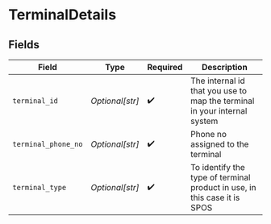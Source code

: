 # TerminalDetails


## Fields

| Field                                                                    | Type                                                                     | Required                                                                 | Description                                                              |
| ------------------------------------------------------------------------ | ------------------------------------------------------------------------ | ------------------------------------------------------------------------ | ------------------------------------------------------------------------ |
| `terminal_id`                                                            | *Optional[str]*                                                          | :heavy_check_mark:                                                       | The internal id that you use to map the terminal in your internal system |
| `terminal_phone_no`                                                      | *Optional[str]*                                                          | :heavy_check_mark:                                                       | Phone no assigned to the terminal                                        |
| `terminal_type`                                                          | *Optional[str]*                                                          | :heavy_check_mark:                                                       | To identify the type of terminal product in use, in this case it is SPOS |
